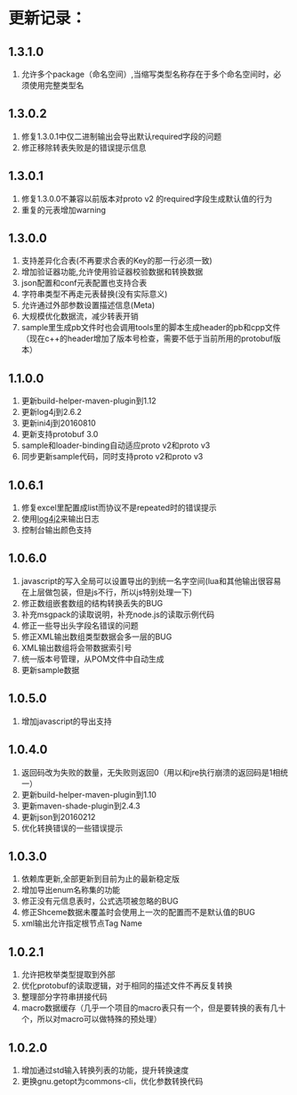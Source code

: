 更新记录：
==========
1.3.1.0
------
1. 允许多个package（命名空间）,当缩写类型名称存在于多个命名空间时，必须使用完整类型名

1.3.0.2
------
1. 修复1.3.0.1中仅二进制输出会导出默认required字段的问题
2. 修正移除转表失败是的错误提示信息

1.3.0.1
------
1. 修复1.3.0.0不兼容以前版本对proto v2 的required字段生成默认值的行为
2. 重复的元表增加warning

1.3.0.0
------
1. 支持差异化合表(不再要求合表的Key的那一行必须一致)
2. 增加验证器功能,允许使用验证器校验数据和转换数据
3. json配置和conf元表配置也支持合表
4. 字符串类型不再走元表替换(没有实际意义)
5. 允许通过外部参数设置描述信息(Meta)
6. 大规模优化数据流，减少转表开销
7. sample里生成pb文件时也会调用tools里的脚本生成header的pb和cpp文件（现在c++的header增加了版本号检查，需要不低于当前所用的protobuf版本）


1.1.0.0
------
1. 更新build-helper-maven-plugin到1.12
2. 更新log4j到2.6.2
3. 更新ini4j到20160810
4. 更新支持protobuf 3.0
5. sample和loader-binding自动适应proto v2和proto v3
6. 同步更新sample代码，同时支持proto v2和proto v3

1.0.6.1
------
1. 修复excel里配置成list而协议不是repeated时的错误提示
2. 使用[log4j2](http://logging.apache.org/log4j/2.x/)来输出日志
3. 控制台输出颜色支持

1.0.6.0
------
1. javascript的写入全局可以设置导出的到统一名字空间(lua和其他输出很容易在上层做包装，但是js不行，所以js特别处理一下)
2. 修正数组嵌套数组的结构转换丢失的BUG
3. 补充msgpack的读取说明，补充node.js的读取示例代码
4. 修正一些导出头字段名错误的问题
5. 修正XML输出数组类型数据会多一层的BUG
6. XML输出数组将会带数据索引号
7. 统一版本号管理，从POM文件中自动生成
8. 更新sample数据

1.0.5.0
------
1. 增加javascript的导出支持

1.0.4.0
------
1. 返回码改为失败的数量，无失败则返回0（用以和jre执行崩溃的返回码是1相统一）
2. 更新build-helper-maven-plugin到1.10
3. 更新maven-shade-plugin到2.4.3
4. 更新json到20160212
5. 优化转换错误的一些错误提示

1.0.3.0
------
1. 依赖库更新,全部更新到目前为止的最新稳定版
2. 增加导出enum名称集的功能
3. 修正没有元信息表时，公式选项被忽略的BUG
4. 修正Shceme数据未覆盖时会使用上一次的配置而不是默认值的BUG
5. xml输出允许指定根节点Tag Name

1.0.2.1
------
1. 允许把枚举类型提取到外部
2. 优化protobuf的读取逻辑，对于相同的描述文件不再反复转换
3. 整理部分字符串拼接代码
4. macro数据缓存（几乎一个项目的macro表只有一个，但是要转换的表有几十个，所以对macro可以做特殊的预处理）

1.0.2.0
------
1. 增加通过std输入转换列表的功能，提升转换速度
2. 更换gnu.getopt为commons-cli，优化参数转换代码